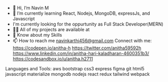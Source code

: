 - 👋 Hi, I’m Navin M
- 🌱 I’m currently learning React, Nodejs, MongoDB, expressJs, and Javascript
-  I'm currently looking for the oppurtunity as Full Stack Developer(MERN)
- 👨‍💻 All of my projects are available at 
- 📄 Know about my Skills
- 📫 How to reach me navinkarthi456@gmail.com
Connect with me:
https://codepen.io/anitha-h https://twitter.com/anitha59592h https://www.linkedin.com/in/anitha-hari-kaladharan-4600351b3/ https://codesandbox.io/u/anitha.h2711

Languages and Tools:
aws bootstrap css3 express figma git html5 javascript materialize mongodb nodejs react redux tailwind webpack
<!---
Nxwin6505/Nxwin6505 is a ✨ special ✨ repository because its `README.md` (this file) appears on your GitHub profile.
You can click the Preview link to take a look at your changes.
--->
